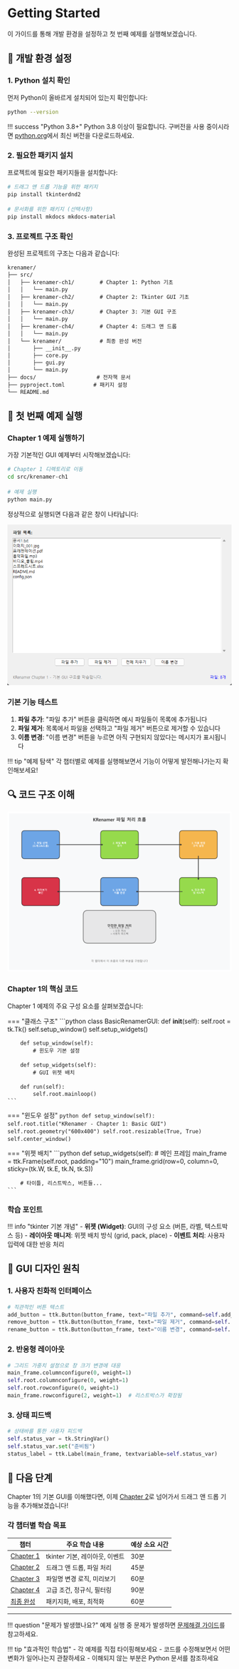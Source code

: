 # Getting Started

이 가이드를 통해 개발 환경을 설정하고 첫 번째 예제를 실행해보겠습니다.

## 🔧 개발 환경 설정

### 1. Python 설치 확인

먼저 Python이 올바르게 설치되어 있는지 확인합니다:

```bash
python --version
```

!!! success "Python 3.8+"
    Python 3.8 이상이 필요합니다. 구버전을 사용 중이시라면 [python.org](https://python.org)에서 최신 버전을 다운로드하세요.

### 2. 필요한 패키지 설치

프로젝트에 필요한 패키지들을 설치합니다:

```bash
# 드래그 앤 드롭 기능을 위한 패키지
pip install tkinterdnd2

# 문서화를 위한 패키지 (선택사항)
pip install mkdocs mkdocs-material
```

### 3. 프로젝트 구조 확인

완성된 프로젝트의 구조는 다음과 같습니다:

```
krenamer/
├── src/
│   ├── krenamer-ch1/        # Chapter 1: Python 기초
│   │   └── main.py
│   ├── krenamer-ch2/        # Chapter 2: Tkinter GUI 기초
│   │   └── main.py
│   ├── krenamer-ch3/        # Chapter 3: 기본 GUI 구조
│   │   └── main.py
│   ├── krenamer-ch4/        # Chapter 4: 드래그 앤 드롭
│   │   └── main.py
│   └── krenamer/            # 최종 완성 버전
│       ├── __init__.py
│       ├── core.py
│       ├── gui.py
│       └── main.py
├── docs/                   # 전자책 문서
├── pyproject.toml         # 패키지 설정
└── README.md
```

## 🎯 첫 번째 예제 실행

### Chapter 1 예제 실행하기

가장 기본적인 GUI 예제부터 시작해보겠습니다:

```bash
# Chapter 1 디렉토리로 이동
cd src/krenamer-ch1

# 예제 실행
python main.py
```

정상적으로 실행되면 다음과 같은 창이 나타납니다:

![Chapter 1 실행 화면](images/chapter1_screenshot.png)

### 기본 기능 테스트

1. **파일 추가**: "파일 추가" 버튼을 클릭하면 예시 파일들이 목록에 추가됩니다
2. **파일 제거**: 목록에서 파일을 선택하고 "파일 제거" 버튼으로 제거할 수 있습니다
3. **이름 변경**: "이름 변경" 버튼을 누르면 아직 구현되지 않았다는 메시지가 표시됩니다

!!! tip "예제 탐색"
    각 챕터별로 예제를 실행해보면서 기능이 어떻게 발전해나가는지 확인해보세요!

## 🔍 코드 구조 이해

![파일 처리 흐름](images/file_operation_flow.png)

### Chapter 1의 핵심 코드

Chapter 1 예제의 주요 구성 요소를 살펴보겠습니다:

=== "클래스 구조"
    ```python
    class BasicRenamerGUI:
        def __init__(self):
            self.root = tk.Tk()
            self.setup_window()
            self.setup_widgets()
        
        def setup_window(self):
            # 윈도우 기본 설정
        
        def setup_widgets(self):
            # GUI 위젯 배치
        
        def run(self):
            self.root.mainloop()
    ```

=== "윈도우 설정"
    ```python
    def setup_window(self):
        self.root.title("KRenamer - Chapter 1: Basic GUI")
        self.root.geometry("600x400")
        self.root.resizable(True, True)
        self.center_window()
    ```

=== "위젯 배치"
    ```python
    def setup_widgets(self):
        # 메인 프레임
        main_frame = ttk.Frame(self.root, padding="10")
        main_frame.grid(row=0, column=0, sticky=(tk.W, tk.E, tk.N, tk.S))
        
        # 타이틀, 리스트박스, 버튼들...
    ```

### 학습 포인트

!!! info "tkinter 기본 개념"
    - **위젯 (Widget)**: GUI의 구성 요소 (버튼, 라벨, 텍스트박스 등)
    - **레이아웃 매니저**: 위젯 배치 방식 (grid, pack, place)
    - **이벤트 처리**: 사용자 입력에 대한 반응 처리

## 🎨 GUI 디자인 원칙

### 1. 사용자 친화적 인터페이스

```python
# 직관적인 버튼 텍스트
add_button = ttk.Button(button_frame, text="파일 추가", command=self.add_files)
remove_button = ttk.Button(button_frame, text="파일 제거", command=self.remove_files)
rename_button = ttk.Button(button_frame, text="이름 변경", command=self.rename_files)
```

### 2. 반응형 레이아웃

```python
# 그리드 가중치 설정으로 창 크기 변경에 대응
main_frame.columnconfigure(0, weight=1)
self.root.columnconfigure(0, weight=1)
self.root.rowconfigure(0, weight=1)
main_frame.rowconfigure(2, weight=1)  # 리스트박스가 확장됨
```

### 3. 상태 피드백

```python
# 상태바를 통한 사용자 피드백
self.status_var = tk.StringVar()
self.status_var.set("준비됨")
status_label = ttk.Label(main_frame, textvariable=self.status_var)
```

## 🚀 다음 단계

Chapter 1의 기본 GUI를 이해했다면, 이제 [Chapter 2](chapter2.md)로 넘어가서 드래그 앤 드롭 기능을 추가해보겠습니다!

### 각 챕터별 학습 목표

| 챕터 | 주요 학습 내용 | 예상 소요 시간 |
|------|----------------|----------------|
| [Chapter 1](chapter1.md) | tkinter 기본, 레이아웃, 이벤트 | 30분 |
| [Chapter 2](chapter2.md) | 드래그 앤 드롭, 파일 처리 | 45분 |
| [Chapter 3](chapter3.md) | 파일명 변경 로직, 미리보기 | 60분 |
| [Chapter 4](chapter4.md) | 고급 조건, 정규식, 필터링 | 90분 |
| [최종 완성](final.md) | 패키지화, 배포, 최적화 | 60분 |

---

!!! question "문제가 발생했나요?"
    예제 실행 중 문제가 발생하면 [문제해결 가이드](troubleshooting.md)를 참고하세요.

!!! tip "효과적인 학습법"
    - 각 예제를 직접 타이핑해보세요
    - 코드를 수정해보면서 어떤 변화가 일어나는지 관찰하세요
    - 이해되지 않는 부분은 Python 문서를 참조하세요